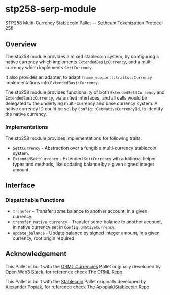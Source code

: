 # stp258-serp-module
STP258 Multi-Currency Stablecoin Pallet -- Setheum Tokenization Protocol 258

## Overview


 The stp258 module provides a mixed stablecoin system, by configuring a
 native currency which implements `ExtendedBasicCurrency`, and a
 multi-currency which implements `SettCurrency`.

 It also provides an adapter, to adapt `frame_support::traits::Currency`
 implementations into `ExtendedBasicCurrency`.

 The stp258 module provides functionality of both `ExtendedSettCurrency`
 and `ExtendedBasicCurrency`, via unified interfaces, and all calls would be
 delegated to the underlying multi-currency and base currency system.
 A native currency ID could be set by `Config::GetNativeCurrencyId`, to
 identify the native currency.

 ### Implementations

 The stp258 module provides implementations for following traits.

 - `SettCurrency` - Abstraction over a fungible multi-currency stablecoin system.
 - `ExtendedSettCurrency` - Extended `SettCurrency` wih additional helper
  types and methods, like updating balance
 by a given signed integer amount.

 ## Interface

 ### Dispatchable Functions

 - `transfer` - Transfer some balance to another account, in a given
   currency.
 - `transfer_native_currency` - Transfer some balance to another account, in
   native currency set in
 `Config::NativeCurrency`.
 - `update_balance` - Update balance by signed integer amount, in a given
   currency, root origin required.

## Acknowledgement

This Pallet is built with the [ORML Currencies](https://github.com/open-web3-stack/open-runtime-module-library/blob/master/currencies) Pallet originally developed by [Open Web3 Stack](https://github.com/open-web3-stack/), for reference check [The ORML Repo](https://github.com/open-web3-stack/open-runtime-module-library).

This Pallet is built with the [Stablecoin](https://github.com/apopiak/stablecoin) Pallet originally developed by [Alexander Popiak](https://github.com/apopiak), for reference check [The Apopiak/Stablecoin Repo](https://github.com/apopiak/stablecoin).